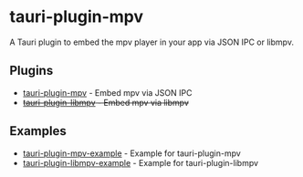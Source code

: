 # tauri-plugin-mpv

A Tauri plugin to embed the mpv player in your app via JSON IPC or libmpv.

## Plugins

- [tauri-plugin-mpv](plugins/tauri-plugin-mpv/README.md) - Embed mpv via JSON IPC
- ~~[tauri-plugin-libmpv](plugins/tauri-plugin-libmpv/README.md) - Embed mpv via libmpv~~

## Examples

- [tauri-plugin-mpv-example](examples/mpv-example/README.md) - Example for tauri-plugin-mpv
- [tauri-plugin-libmpv-example](examples/libmpv-example/README.md) - Example for tauri-plugin-libmpv
